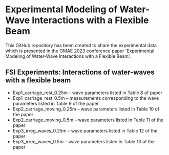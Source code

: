 # Experimental Modeling of Water-Wave Interactions with a Flexible Beam

This GitHub repository has been created to share the experimental data which is presented in the OMAE 2023 conference paper 'Experimental Modeling of Water-Wave Interactions with a Flexible Beam'.

## FSI Experiments: Interactions of water-waves with a flexible beam

- Exp1_carriage_rest_0.25m -  wave parameters listed in Table 8 of paper
- Exp1_carriage_rest_0.5m – measurements corresponding to the wave parameters listed in Table 9 of the paper
- Exp2_carriage_moving_0.25m – wave parameters listed in Table 10 of the paper
- Exp2_carriage_moving_0.5m – wave parameters listed in Table 11 of the paper
- Exp3_irreg_waves_0.25m – wave parameters listed in Table 12 of the paper
- Exp3_irreg_waves_0.5m – wave parameters listed in Table 13 of the paper
